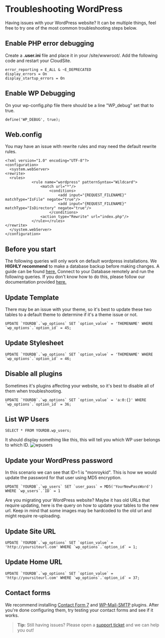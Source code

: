 # Troubleshooting WordPress
Having issues with your WordPress website? It can be multiple things, feel free to try one of the most common troubleshooting steps below.

## Enable PHP error debugging 
Create a **.user.ini** file and place it in your /site/wwwroot/. Add the following code and restart your CloudSite.
    
    error_reporting = E_ALL & ~E_DEPRECATED
    display_errors = On
    display_startup_errors = On

## Enable WP Debugging
On your wp-config.php file there should be a line "WP_debug" set that to true.

    define('WP_DEBUG', true);

## Web.config
You may have an issue with rewrite rules and may need the default rewrite rules.

    <?xml version="1.0" encoding="UTF-8"?>
    <configuration>
      <system.webServer>
    <rewrite>
      <rules>
    			<rule name="wordpress" patternSyntax="Wildcard">
    				<match url="*"/>
    					<conditions>
    						<add input="{REQUEST_FILENAME}" matchType="IsFile" negate="true"/>
    						<add input="{REQUEST_FILENAME}" matchType="IsDirectory" negate="true"/>
    					</conditions>
    				<action type="Rewrite" url="index.php"/>
    			</rule></rules>
    </rewrite>
      </system.webServer>
    </configuration>

## Before you start
The following queries will only work on default wordpress installations. We **HIGHLY recommend** to make a database backup before making changes. A guide can be found [here.](https://www.gearhost.com/documentation/how-to-backup-your-database) Connect to your Database remotely and run the following queries. If you don't know how to do this, please follow our documentation provided [here.](https://www.gearhost.com/documentation/connecting-to-mysql-database)

## Update Template
There may be an issue with your theme, so it's best to update these two tables to a default theme to determine if it's a theme issue or not.

    UPDATE `YOURDB`.`wp_options` SET `option_value` = 'THEMENAME' WHERE `wp_options`.`option_id` = 45;

## Update Stylesheet

    UPDATE `YOURDB`.`wp_options` SET `option_value` = 'THEMENAME' WHERE `wp_options`.`option_id` = 46;

## Disable all plugins
Sometimes it's plugins affecting your website, so it's best to disable all of them when troubleshooting.

    UPDATE `YOURDB`.`wp_options` SET `option_value` = 'a:0:{}' WHERE `wp_options`.`option_id` = 36;

## List WP Users

    SELECT * FROM YOURDB.wp_users;

It should display something like this, this will tell you which WP user belongs to which ID.
![wpusers](https://raw.githubusercontent.com/GearHost/docs/master/Images/wp_users_db_table.PNG)

## Update your WordPress password
In this scenario we can see that ID=1 is "monroykid". This is how we would update the password for that user using MD5 encryption.
    
    UPDATE `YOURDB`.`wp_users` SET `user_pass` = MD5('YourNewPassWord') WHERE `wp_users`.`ID` = 1

Are you migrating your WordPress website? Maybe it has old URLs that require updating, here is the query on how to update your tables to the new url. Keep in mind that some images may be hardcoded to the old url and might require re-uploading.

## Update Site URL

    UPDATE `YOURDB`.`wp_options` SET `option_value` = 'http://yoursiteurl.com' WHERE `wp_options`.`option_id` = 1;

## Update Home URL

    UPDATE `YOURDB`.`wp_options` SET `option_value` = 'http://yoursiteurl.com' WHERE `wp_options`.`option_id` = 37;

## Contact forms
We recommend installing [Contact Form 7](https://wordpress.org/plugins/contact-form-7/) and  [WP-Mail-SMTP](https://wordpress.org/plugins/wp-mail-smtp/) plugins. After you're done configuring them, try testing your contact forms and see if it works.

>**Tip:** Still having issues? Please open a [support ticket](https://www.gearhost.com/documentation/how-to-open-a-support-ticket) and we can help you out!